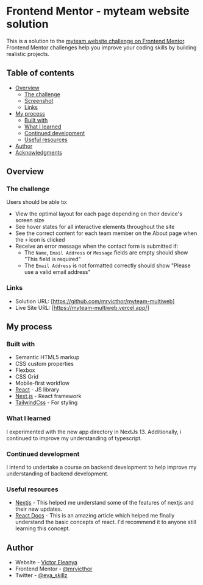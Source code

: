 # Frontend Mentor - myteam website solution

This is a solution to the [myteam website challenge on Frontend Mentor](https://www.frontendmentor.io/challenges/myteam-multipage-website-mxlEauvW). Frontend Mentor challenges help you improve your coding skills by building realistic projects.

## Table of contents

- [Overview](#overview)
  - [The challenge](#the-challenge)
  - [Screenshot](#screenshot)
  - [Links](#links)
- [My process](#my-process)
  - [Built with](#built-with)
  - [What I learned](#what-i-learned)
  - [Continued development](#continued-development)
  - [Useful resources](#useful-resources)
- [Author](#author)
- [Acknowledgments](#acknowledgments)

## Overview

### The challenge

Users should be able to:

- View the optimal layout for each page depending on their device's screen size
- See hover states for all interactive elements throughout the site
- See the correct content for each team member on the About page when the `+` icon is clicked
- Receive an error message when the contact form is submitted if:
  - The `Name`, `Email Address` or `Message` fields are empty should show "This field is required"
  - The `Email Address` is not formatted correctly should show "Please use a valid email address"

### Links

- Solution URL: [https://github.com/mrvicthor/myteam-multiweb]
- Live Site URL: [https://myteam-multiweb.vercel.app/]

## My process

### Built with

- Semantic HTML5 markup
- CSS custom properties
- Flexbox
- CSS Grid
- Mobile-first workflow
- [React](https://reactjs.org/) - JS library
- [Next.js](https://nextjs.org/) - React framework
- [TailwindCss](https://tailwindcss.com/) - For styling

### What I learned

I experimented with the new app directory in NextJs 13. Additionally, i continued to improve my understanding of typescript.

### Continued development

I intend to undertake a course on backend development to help improve my understanding of backend development.

### Useful resources

- [Nextjs](https://nextjs.org/) - This helped me understand some of the features of nextjs and their new updates.
- [React Docs](https://beta.reactjs.org/) - This is an amazing article which helped me finally understand the basic concepts of react. I'd recommend it to anyone still learning this concept.

## Author

- Website - [Victor Eleanya](https://t.co/Gp89XxT3bs)
- Frontend Mentor - [@mrvicthor](https://www.frontendmentor.io/profile/mrvicthor)
- Twitter - [@eva_skillz](https://twitter.com/eva_skillz)
